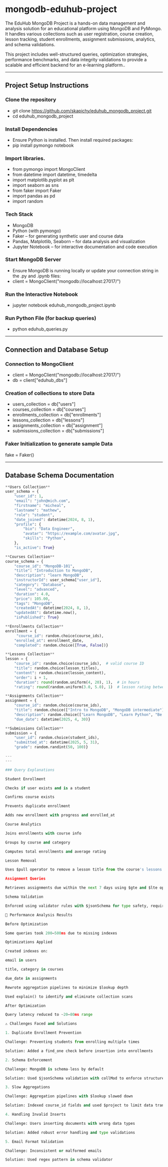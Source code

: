 # mongodb-eduhub-project
The EduHub MongoDB Project is a hands-on data management and analysis solution for an educational platform using MongoDB and PyMongo. It handles various collections such as user registration, course creation, lesson tracking, student enrollments, assignment submissions, analytics, and schema validations.

This project includes well-structured queries, optimization strategies, performance benchmarks, and data integrity validations to provide a scalable and efficient backend for an e-learning platform..

---
##  Project Setup Instructions
### Clone the repository  
- git clone https://github.com/skapichy/eduhub_mongodb_project.git
- cd eduhub_mongodb_project

### Install Dependencies 
- Ensure Python is installed. Then install required packages:
- pip install pymongo notebook

### Import libraries.
- from pymongo import MongoClient
- from datetime import datetime, timedelta
- import matplotlib.pyplot as plt
- import seaborn as sns
- from faker import Faker
- import pandas as pd
- import random

### Tech Stack
- MongoDB
- Python (with pymongo)
- Faker – for generating synthetic user and course data
- Pandas, Matplotlib, Seaborn – for data analysis and visualization
- Jupyter Notebook – for interactive documentation and code execution

### Start MongoDB Server
- Ensure MongoDB is running locally or update your connection string in the .py and .ipynb files: 
- client = MongoClient("mongodb://localhost:27017/")

### Run the Interactive Notebook
- jupyter notebook eduhub_mongodb_project.ipynb

### Run Python File (for backup queries)
- python eduhub_queries.py

---
## Connection and Database Setup
### Connection to MongoClient
- client = MongoClient("mongodb://localhost:27017/")
- db = client["eduhub_dbs"]

### Creation of collections to store Data
- users_collection = db["users"]
- courses_collection = db["courses"]
- enrollments_collection = db["enrollments"]
- lessons_collection = db["lessons"]
- assignments_collection = db["assignment"]
- submissions_collection = db["submissions"]

### Faker Initialization to generate sample Data
fake = Faker()

---
## Database Schema Documentation
```python
**Users Collection**
user_schema = { 
    "user_id": 1,
    "email": "john@mich.com",
    "firstname": "micheal",
    "lastname": "mathew",
    "role": "student",
    "date_joined": datetime(2024, 8, 1),
    "profile": {
        "bio": "Data Engineer",
        "avatar": "https://example.com/avatar.jpg",
        "skills": "Python",
    },
    "is_active": True}

**Courses Collection**
course_schema = {
    "course_id": "MongoDB-101",
    "title": "Introduction to MongoDB",
    "description": "learn MongoDB",
    "instructorId": user_schema["user_id"],
    "category": "Database",
    "level": "advanced",
    "duration": 4.0,
    "price": 105.00,
    "tags": "MongoDB",
    "createdAt": datetime(2024, 8, 1),
    "updatedAt": datetime.now(),
    "isPublished": True}

**Enrollments Collection**
enrollment = {
     "course_id": random.choice(course_ids),
    "enrolled_at": enrollment_date,
    "completed": random.choice([True, False])}

**Lessons Collection**
lesson = {
    "course_id": random.choice(course_ids),  # valid course ID
    "title": random.choice(lesson_titles),
    "content": random.choice(lesson_content),
    "order": i + 1,
    "duration": round(random.uniform(4, 20), 1),  # in hours
    "rating": round(random.uniform(3.0, 5.0), 1)  # lesson rating between 3.0 and 5.0}

**Assignments Collection**
assignment = {
    "course_id": random.choice(course_ids),
    "title": random.choice(["Intro to MongoDB", "MongoDB intermediate"]),
    "description": random.choice(["Learn MongoDB", "Learn Python", "Be an Expert in MongoDB"]),
    "due_date": datetime(2025, 4, 30)}

**Submissions Collection**
submission = {
    "user_id": random.choice(student_ids),
    "submitted_at": datetime(2025, 5, 31),
    "grade": random.randint(50, 100)}

---
---

### Query Explanations

Student Enrollment

Checks if user exists and is a student

Confirms course exists

Prevents duplicate enrollment

Adds new enrollment with progress and enrolled_at

Course Analytics

Joins enrollments with course info

Groups by course and category

Computes total enrollments and average rating

Lesson Removal

Uses $pull operator to remove a lesson title from the course's lessons array

Assignment Queries

Retrieves assignments due within the next 7 days using $gte and $lte operators

Schema Validation

Enforced using validator rules with $jsonSchema for type safety, required fields, enums, and email patterns

🚀 Performance Analysis Results

Before Optimization

Some queries took 200–500ms due to missing indexes

Optimizations Applied

Created indexes on:

email in users

title, category in courses

due_date in assignments

Rewrote aggregation pipelines to minimize $lookup depth

Used explain() to identify and eliminate collection scans

After Optimization

Query latency reduced to ~20–80ms range

⚠️ Challenges Faced and Solutions

1. Duplicate Enrollment Prevention

Challenge: Preventing students from enrolling multiple times

Solution: Added a find_one check before insertion into enrollments

2. Schema Enforcement

Challenge: MongoDB is schema-less by default

Solution: Used $jsonSchema validation with collMod to enforce structure

3. Slow Aggregations

Challenge: Aggregation pipelines with $lookup slowed down

Solution: Indexed course_id fields and used $project to limit data transferred

4. Handling Invalid Inserts

Challenge: Users inserting documents with wrong data types

Solution: Added robust error handling and type validations

5. Email Format Validation

Challenge: Inconsistent or malformed emails

Solution: Used regex pattern in schema validator

